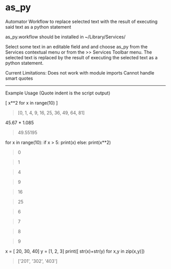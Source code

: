 as_py
=====

Automator Workflow to replace selected text with the result of executing said text as a python statement

as_py.workflow should be installed in ~/Library/Services/

Select some text in an editable field and and choose as_py from the Services contextual menu or
from the <application> >> Services Toolbar menu. The selected text is replaced by the result of executing 
the selected text as a python statement. 

Current Limitations:
Does not work with module imports
Cannot handle smart quotes

------------------------------------------------

Example Usage (Quote indent is the script output)

[ x**2 for x in range(10) ]
> [0, 1, 4, 9, 16, 25, 36, 49, 64, 81]


45.67 * 1.085
> 49.55195



for x in range(10):
    if x > 5: print(x)
    else: print(x**2)


> 0

> 1

> 4

> 9

> 16

> 25

> 6

> 7

> 8

> 9

x = [ 20, 30, 40]
y = [1, 2, 3]
print([ str(x)+str(y) for x,y in zip(x,y)])

> ['201', '302', '403']



